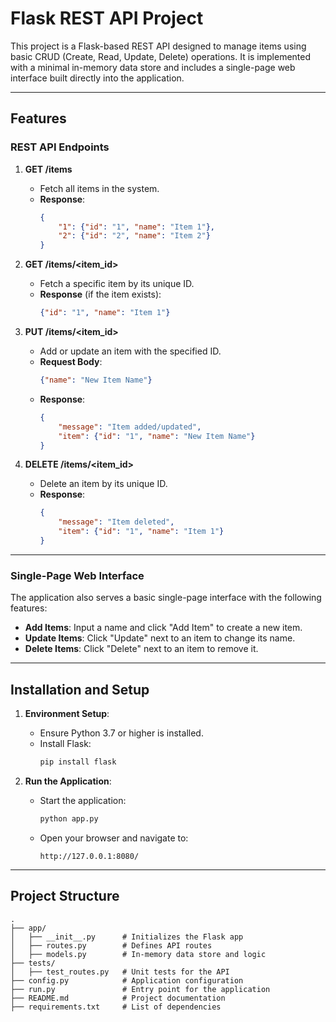 # Flask REST API Project

This project is a Flask-based REST API designed to manage items using basic CRUD (Create, Read, Update, Delete) operations. It is implemented with a minimal in-memory data store and includes a single-page web interface built directly into the application.

---

## Features

### REST API Endpoints

1. **GET /items**
   - Fetch all items in the system.
   - **Response**:
     ```json
     {
         "1": {"id": "1", "name": "Item 1"},
         "2": {"id": "2", "name": "Item 2"}
     }
     ```

2. **GET /items/<item_id>**
   - Fetch a specific item by its unique ID.
   - **Response** (if the item exists):
     ```json
     {"id": "1", "name": "Item 1"}
     ```

3. **PUT /items/<item_id>**
   - Add or update an item with the specified ID.
   - **Request Body**:
     ```json
     {"name": "New Item Name"}
     ```
   - **Response**:
     ```json
     {
         "message": "Item added/updated",
         "item": {"id": "1", "name": "New Item Name"}
     }
     ```

4. **DELETE /items/<item_id>**
   - Delete an item by its unique ID.
   - **Response**:
     ```json
     {
         "message": "Item deleted",
         "item": {"id": "1", "name": "Item 1"}
     }
     ```

---

### Single-Page Web Interface

The application also serves a basic single-page interface with the following features:

- **Add Items**: Input a name and click "Add Item" to create a new item.
- **Update Items**: Click "Update" next to an item to change its name.
- **Delete Items**: Click "Delete" next to an item to remove it.

---

## Installation and Setup

1. **Environment Setup**:
   - Ensure Python 3.7 or higher is installed.
   - Install Flask:
     ```bash
     pip install flask
     ```

2. **Run the Application**:
   - Start the application:
     ```bash
     python app.py
     ```
   - Open your browser and navigate to:
     ```
     http://127.0.0.1:8080/
     ```

---

## Project Structure

```plaintext
.
├── app/
│   ├── __init__.py      # Initializes the Flask app
│   ├── routes.py        # Defines API routes
│   ├── models.py        # In-memory data store and logic
├── tests/
│   ├── test_routes.py   # Unit tests for the API
├── config.py            # Application configuration
├── run.py               # Entry point for the application
├── README.md            # Project documentation
├── requirements.txt     # List of dependencies
